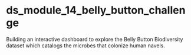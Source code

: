 # ds_module_14_belly_button_challenge
Building an interactive dashboard to explore the Belly Button Biodiversity dataset which catalogs the microbes that colonize human navels.
